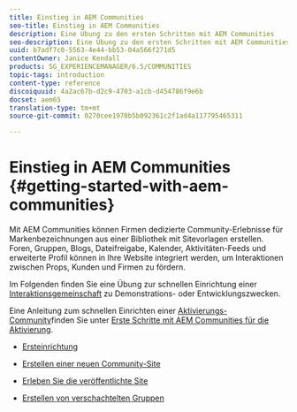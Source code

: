 ```yaml
---
title: Einstieg in AEM Communities
seo-title: Einstieg in AEM Communities
description: Eine Übung zu den ersten Schritten mit AEM Communities
seo-description: Eine Übung zu den ersten Schritten mit AEM Communities
uuid: b7adf7c0-5563-4e44-bb53-04a566f271d5
contentOwner: Janice Kendall
products: SG_EXPERIENCEMANAGER/6.5/COMMUNITIES
topic-tags: introduction
content-type: reference
discoiquuid: 4a2ac67b-d2c9-4703-a1cb-d454786f9e6b
docset: aem65
translation-type: tm+mt
source-git-commit: 0270cee1970b5b092361c2f1ad4a117795465311

---
```



# Einstieg in AEM Communities {#getting-started-with-aem-communities}

Mit AEM Communities können Firmen dedizierte Community-Erlebnisse für Markenbezeichnungen aus einer Bibliothek mit Sitevorlagen erstellen. Foren, Gruppen, Blogs, Dateifreigabe, Kalender, Aktivitäten-Feeds und erweiterte Profil können in Ihre Website integriert werden, um Interaktionen zwischen Props, Kunden und Firmen zu fördern.

Im Folgenden finden Sie eine Übung zur schnellen Einrichtung einer [Interaktionsgemeinschaft](/help/communities/overview.md#engagement-community) zu Demonstrations- oder Entwicklungszwecken.

Eine Anleitung zum schnellen Einrichten einer [Aktivierungs-Community](/help/communities/overview.md#enablement-community)finden Sie unter [Erste Schritte mit AEM Communities für die Aktivierung](/help/communities/getting-started-enablement.md).

* [Ersteinrichtung](/help/communities/setup.md)

* [Erstellen einer neuen Community-Site](/help/communities/create-site.md)

* [Erleben Sie die veröffentlichte Site](/help/communities/published-site.md)

* [Erstellen von verschachtelten Gruppen](/help/communities/nested-groups.md)

